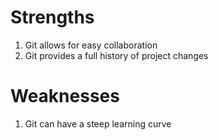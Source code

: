 # Strengths
1. Git allows for easy collaboration
2. Git provides a full history of project changes
# Weaknesses
1. Git can have a steep learning curve